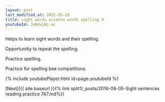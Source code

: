 ```yaml
---
layout: post
last_modified_at: 2021-03-29
title: sight words science words spelling 9
youtubeId: JxRdvLWj-ac
---
```

 
 
Helps to learn sight words and their spelling.

Opportunitiy to repeat the spelling. 

Practice spelling. 
 
Practice for spelling bee competitions. 
 
{% include youtubePlayer.html id=page.youtubeId %}
 
 

[Next]({{ site.baseurl }}{% link  split1/_posts/2016-08-05-Sight sentences reading practice 747.md%})
 
